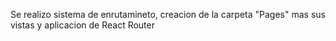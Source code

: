 Se realizo sistema de enrutamineto, creacion de la carpeta "Pages" mas sus vistas y aplicacion de React Router 
